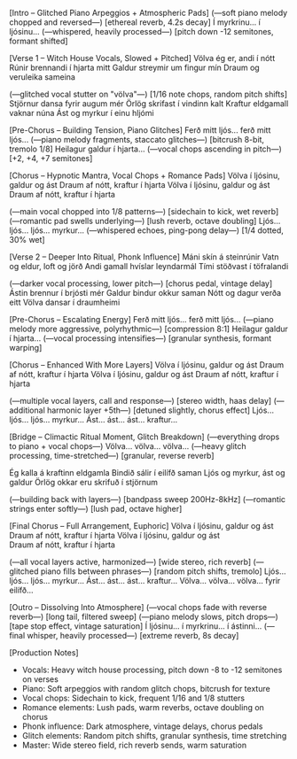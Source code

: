 [Intro – Glitched Piano Arpeggios + Atmospheric Pads]
(—soft piano melody chopped and reversed—) [ethereal reverb, 4.2s decay]
Í myrkrinu... í ljósinu...
(—whispered, heavily processed—) [pitch down -12 semitones, formant shifted]

[Verse 1 – Witch House Vocals, Slowed + Pitched]
Völva ég er, andi í nótt
Rúnir brennandi í hjarta mitt
Galdur streymir um fingur mín
Draum og veruleika sameina

(—glitched vocal stutter on "völva"—) [1/16 note chops, random pitch shifts]
Stjörnur dansa fyrir augum mér
Örlög skrifast í vindinn kalt
Kraftur eldgamall vaknar núna
Ást og myrkur í einu hljómi

[Pre-Chorus – Building Tension, Piano Glitches]
Ferð mitt ljós... ferð mitt ljós...
(—piano melody fragments, staccato glitches—) [bitcrush 8-bit, tremolo 1/8]
Heilagur galdur í hjarta...
(—vocal chops ascending in pitch—) [+2, +4, +7 semitones]

[Chorus – Hypnotic Mantra, Vocal Chops + Romance Pads]
Völva í ljósinu, galdur og ást
Draum af nótt, kraftur í hjarta
Völva í ljósinu, galdur og ást
Draum af nótt, kraftur í hjarta

(—main vocal chopped into 1/8 patterns—) [sidechain to kick, wet reverb]
(—romantic pad swells underlying—) [lush reverb, octave doubling]
Ljós... ljós... ljós... myrkur...
(—whispered echoes, ping-pong delay—) [1/4 dotted, 30% wet]

[Verse 2 – Deeper Into Ritual, Phonk Influence]
Máni skín á steinrúnir
Vatn og eldur, loft og jörð
Andi gamall hvíslar leyndarmál
Tími stöðvast í töfralandi

(—darker vocal processing, lower pitch—) [chorus pedal, vintage delay]
Ástin brennur í brjósti mér
Galdur bindur okkur saman
Nótt og dagur verða eitt
Völva dansar í draumheimi

[Pre-Chorus – Escalating Energy]
Ferð mitt ljós... ferð mitt ljós...
(—piano melody more aggressive, polyrhythmic—) [compression 8:1]
Heilagur galdur í hjarta...
(—vocal processing intensifies—) [granular synthesis, formant warping]

[Chorus – Enhanced With More Layers]
Völva í ljósinu, galdur og ást
Draum af nótt, kraftur í hjarta
Völva í ljósinu, galdur og ást
Draum af nótt, kraftur í hjarta

(—multiple vocal layers, call and response—) [stereo width, haas delay]
(—additional harmonic layer +5th—) [detuned slightly, chorus effect]
Ljós... ljós... ljós... myrkur...
Ást... ást... ást... kraftur...

[Bridge – Climactic Ritual Moment, Glitch Breakdown]
(—everything drops to piano + vocal chops—)
Völva... völva... völva...
(—heavy glitch processing, time-stretched—) [granular, reverse reverb]

Ég kalla á kraftinn eldgamla
Bindið sálir í eilífð saman
Ljós og myrkur, ást og galdur
Örlög okkar eru skrifuð í stjörnum

(—building back with layers—) [bandpass sweep 200Hz-8kHz]
(—romantic strings enter softly—) [lush pad, octave higher]

[Final Chorus – Full Arrangement, Euphoric]
Völva í ljósinu, galdur og ást
Draum af nótt, kraftur í hjarta
Völva í ljósinu, galdur og ást  
Draum af nótt, kraftur í hjarta

(—all vocal layers active, harmonized—) [wide stereo, rich reverb]
(—glitched piano fills between phrases—) [random pitch shifts, tremolo]
Ljós... ljós... ljós... myrkur...
Ást... ást... ást... kraftur...
Völva... völva... völva... fyrir eilífð...

[Outro – Dissolving Into Atmosphere]
(—vocal chops fade with reverse reverb—) [long tail, filtered sweep]
(—piano melody slows, pitch drops—) [tape stop effect, vintage saturation]
Í ljósinu... í myrkrinu... í ástinni...
(—final whisper, heavily processed—) [extreme reverb, 8s decay]

[Production Notes]
- Vocals: Heavy witch house processing, pitch down -8 to -12 semitones on verses
- Piano: Soft arpeggios with random glitch chops, bitcrush for texture
- Vocal chops: Sidechain to kick, frequent 1/16 and 1/8 stutters
- Romance elements: Lush pads, warm reverbs, octave doubling on chorus
- Phonk influence: Dark atmosphere, vintage delays, chorus pedals
- Glitch elements: Random pitch shifts, granular synthesis, time stretching
- Master: Wide stereo field, rich reverb sends, warm saturation